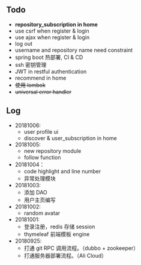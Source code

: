 ## Todo

- **repository_subscription in home**
- use csrf when register & login
- use ajax when register & login
- log out
- username and repository name need constraint
- spring boot 热部署, CI & CD
- ssh 密钥管理
- JWT in restful authentication
- recommend in home
- ~~使用 lombok~~
- ~~universal error handler~~

## Log

- 20181006:
    - user profile ui
    - discover & user_subscription in home
- 20181005:
    - new repository module
    - follow function 
- 20181004：
    - code highlight and line number
    - 异常处理模块
- 20181003:
    - 添加 DAO
    - 用户主页编写
- 20181002:
    - random avatar
- 20181001:
    - 登录注册，redis 存储 session
    - thymeleaf 前端模板 engine
- 20180925: 
    - 打通 git RPC 调用流程。（dubbo + zookeeper）
    - 打通服务器部署流程。（Ali Cloud）

